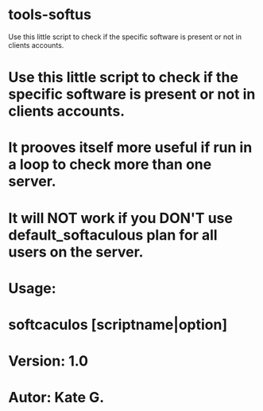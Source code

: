 # tools-softus
Use this little script to check if the specific software is present or not in clients accounts.

# Use this little script to check if the specific software is present or not in clients accounts. 
# It prooves itself more useful if run in a loop to check more than one server.
# It will NOT work if you DON'T use default_softaculous plan for all users on the server.

# Usage:
#      softcaculos [scriptname|option]
# Version: 1.0
# Autor: Kate G.
